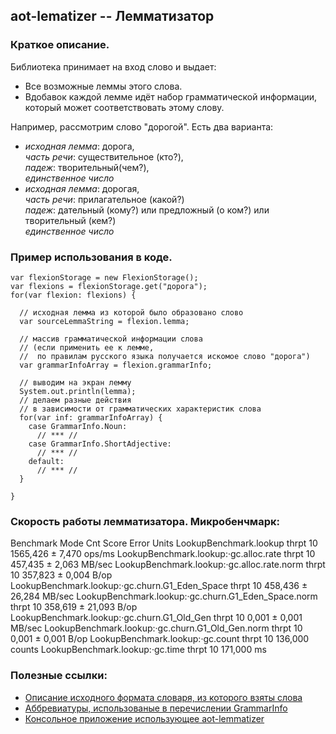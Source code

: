## aot-lematizer -- Лемматизатор

### Краткое описание.
Библиотека принимает на вход слово и выдает:
* Все возможные леммы этого слова.
* Вдобавок каждой лемме идёт набор грамматической информации,  
   который может соответствовать этому слову.  
   
Например, рассмотрим слово "дорогой". Есть два варианта:
* *исходная лемма*: дорога,  
  *часть речи*: существительное (кто?),  
  *падеж*: творительный(чем?),  
  *единственное число*
* *исходная лемма*: дорогая,  
  *часть речи*: прилагательное (какой?)  
  *падеж*: дательный (кому?) или предложный (о ком?) или творительный (кем?)  
  *единственное число*

### Пример использования в коде.

```
var flexionStorage = new FlexionStorage();
var flexions = flexionStorage.get("дорога");
for(var flexion: flexions) {

  // исходная лемма из которой было образовано слово
  var sourceLemmaString = flexion.lemma;

  // массив грамматической информации слова
  // (если применить ее к лемме, 
  //  по правилам русского языка получается искомое слово "дорога")
  var grammarInfoArray = flexion.grammarInfo;
  
  // выводим на экран лемму
  System.out.println(lemma);
  // делаем разные действия 
  // в зависимости от грамматических характеристик слова
  for(var inf: grammarInfoArray) {
    case GrammarInfo.Noun:
      // *** //
    case GrammarInfo.ShortAdjective:
      // *** //
    default: 
      // *** //
  }
  
}
```

### Cкорость работы лемматизатора. Микробенчмарк:

Benchmark                                             Mode  Cnt     Score    Error   Units
LookupBenchmark.lookup                               thrpt   10  1565,426 ±  7,470  ops/ms
LookupBenchmark.lookup:·gc.alloc.rate                thrpt   10   457,435 ±  2,063  MB/sec
LookupBenchmark.lookup:·gc.alloc.rate.norm           thrpt   10   357,823 ±  0,004    B/op
LookupBenchmark.lookup:·gc.churn.G1_Eden_Space       thrpt   10   458,436 ± 26,284  MB/sec
LookupBenchmark.lookup:·gc.churn.G1_Eden_Space.norm  thrpt   10   358,619 ± 21,093    B/op
LookupBenchmark.lookup:·gc.churn.G1_Old_Gen          thrpt   10     0,001 ±  0,001  MB/sec
LookupBenchmark.lookup:·gc.churn.G1_Old_Gen.norm     thrpt   10     0,001 ±  0,001    B/op
LookupBenchmark.lookup:·gc.count                     thrpt   10   136,000           counts
LookupBenchmark.lookup:·gc.time                      thrpt   10   171,000               ms


### Полезные ссылки:
* [Описание исходного формата словаря, из которого взяты слова](http://phpmorphy.sourceforge.net/dokuwiki/manual-graminfo)  
* [Аббревиатуры, использованые в перечислении GrammarInfo](https://sourceforge.net/p/seman/svn/HEAD/tree/trunk/Docs/Morph_UNIX.txt)
* [Консольное приложение использующее aot-lemmatizer](https://github.com/demidko/aot-lematizer/blob/master/testapp/src/main/java/com/farpost/aot/testapp/TestApplication.java)
 
